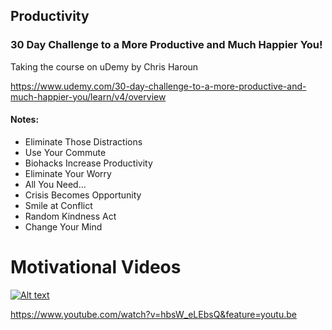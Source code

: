## Productivity

### 30 Day Challenge to a More Productive and Much Happier You! 
Taking the course on uDemy by Chris Haroun 

https://www.udemy.com/30-day-challenge-to-a-more-productive-and-much-happier-you/learn/v4/overview

#### Notes: 
- Eliminate Those Distractions
- Use Your Commute
- Biohacks Increase Productivity
- Eliminate Your Worry
- All You Need…
- Crisis Becomes Opportunity
- Smile at Conflict
- Random Kindness Act
- Change Your Mind

# Motivational Videos

[![Alt text](Video)](https://https://www.youtube.com/watch?v=hbsW_eLEbsQ&feature=youtu.be)


https://www.youtube.com/watch?v=hbsW_eLEbsQ&feature=youtu.be




